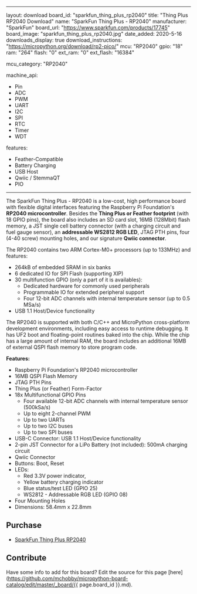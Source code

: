 
---
layout: download
board_id: "sparkfun_thing_plus_rp2040"
title: "Thing Plus RP2040 Download"
name: "SparkFun Thing Plus - RP2040"
manufacturer: "SparkFun"
board_url: "https://www.sparkfun.com/products/17745"
board_image: "sparkfun_thing_plus_rp2040.jpg"
date_added: 2020-5-16
downloads_display: true
download_instructions: "https://micropython.org/download/rp2-pico/"
mcu: "RP2040"
gpio: "18"
ram: "264"
flash: "0"
ext_ram: "0"
ext_flash: "16384"

mcu_category: "RP2040"

machine_api:
  - Pin
  - ADC
  - PWM
  - UART
  - I2C
  - SPI
  - RTC
  - Timer
  - WDT

features:
  - Feather-Compatible
  - Battery Charging
  - USB Host
  - Qwiic / StemmaQT
  - PIO
---

The SparkFun Thing Plus - RP2040 is a low-cost, high performance board with flexible digital interfaces featuring the Raspberry Pi Foundation's **RP2040 microcontroller**. Besides the **Thing Plus or Feather footprint** (with 18 GPIO pins), the board also includes an SD card slot, 16MB (128Mbit) flash memory, a JST single cell battery connector (with a charging circuit and fuel gauge sensor), an **addressable WS2812 RGB LED**, JTAG PTH pins, four (4-40 screw) mounting holes, and our signature **Qwiic connector**.


The RP2040 contains two ARM Cortex-M0+ processors (up to 133MHz) and features:
* 264kB of embedded SRAM in six banks
* 6 dedicated IO for SPI Flash (supporting XIP)
* 30 multifunction GPIO (only a part of it is availables):
  * Dedicated hardware for commonly used peripherals
  * Programmable IO for extended peripheral support
  * Four 12-bit ADC channels with internal temperature sensor (up to 0.5 MSa/s)
* USB 1.1 Host/Device functionality


The RP2040 is supported with both C/C++ and MicroPython cross-platform development environments, including easy access to runtime debugging. It has UF2 boot and floating-point routines baked into the chip. While the chip has a large amount of internal RAM, the board includes an additional 16MB of external QSPI flash memory to store program code.

**Features:**

* Raspberry Pi Foundation's RP2040 microcontroller
* 16MB QSPI Flash Memory
* JTAG PTH Pins
* Thing Plus (or Feather) Form-Factor
* 18x Multifunctional GPIO Pins
  * Four available 12-bit ADC channels with internal temperature sensor (500kSa/s)
  * Up to eight 2-channel PWM
  * Up to two UARTs
  * Up to two I2C buses
  * Up to two SPI buses
* USB-C Connector: USB 1.1 Host/Device functionality
* 2-pin JST Connector for a LiPo Battery (not included): 500mA charging circuit
* Qwiic Connector
* Buttons: Boot, Reset
* LEDs: 
  * Red 3.3V power indicator,
  * Yellow battery charging indicator
  * Blue status/test LED (GPIO 25)
  * WS2812 - Addressable RGB LED (GPIO 08)
* Four Mounting Holes
* Dimensions: 58.4mm x 22.8mm


## Purchase
* [SparkFun Thing Plus RP2040](https://www.sparkfun.com/products/17745)

## Contribute

Have some info to add for this board? Edit the source for this page [here](https://github.com/mchobby/micropython-board-catalog/edit/master/_board/{{ page.board_id }}.md).

